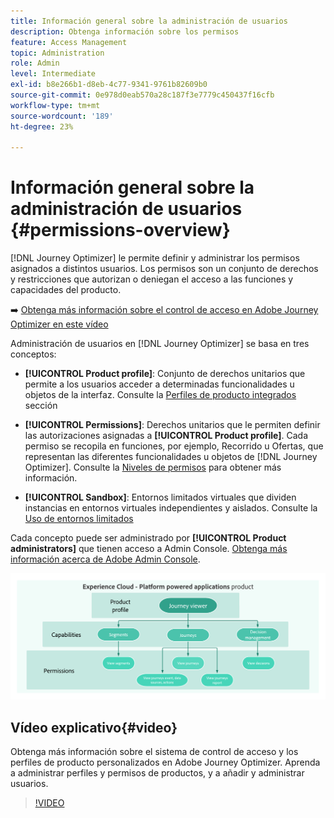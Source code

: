 ```yaml
---
title: Información general sobre la administración de usuarios
description: Obtenga información sobre los permisos
feature: Access Management
topic: Administration
role: Admin
level: Intermediate
exl-id: b8e266b1-d8eb-4c77-9341-9761b82609b0
source-git-commit: 0e978d0eab570a28c187f3e7779c450437f16cfb
workflow-type: tm+mt
source-wordcount: '189'
ht-degree: 23%

---
```


# Información general sobre la administración de usuarios {#permissions-overview}

[!DNL Journey Optimizer] le permite definir y administrar los permisos asignados a distintos usuarios. Los permisos son un conjunto de derechos y restricciones que autorizan o deniegan el acceso a las funciones y capacidades del producto.

➡️ [Obtenga más información sobre el control de acceso en Adobe Journey Optimizer en este vídeo](#video)

Administración de usuarios en [!DNL Journey Optimizer] se basa en tres conceptos:

* **[!UICONTROL Product profile]**: Conjunto de derechos unitarios que permite a los usuarios acceder a determinadas funcionalidades u objetos de la interfaz. Consulte la [Perfiles de producto integrados](ootb-product-profiles.md) sección

* **[!UICONTROL Permissions]**: Derechos unitarios que le permiten definir las autorizaciones asignadas a **[!UICONTROL Product profile]**. Cada permiso se recopila en funciones, por ejemplo, Recorrido u Ofertas, que representan las diferentes funcionalidades u objetos de [!DNL Journey Optimizer]. Consulte la [Niveles de permisos](high-low-permissions.md) para obtener más información.

* **[!UICONTROL Sandbox]**: Entornos limitados virtuales que dividen instancias en entornos virtuales independientes y aislados. Consulte la [Uso de entornos limitados](sandboxes.md)

Cada concepto puede ser administrado por **[!UICONTROL Product administrators]** que tienen acceso a Admin Console. [Obtenga más información acerca de Adobe Admin Console](https://helpx.adobe.com/es/enterprise/managing/user-guide.html).

![](assets/do-not-localize/permissions_2.png)

## Vídeo explicativo{#video}

Obtenga más información sobre el sistema de control de acceso y los perfiles de producto personalizados en Adobe Journey Optimizer. Aprenda a administrar perfiles y permisos de productos, y a añadir y administrar usuarios.

>[!VIDEO](https://video.tv.adobe.com/v/333998?quality=12)
